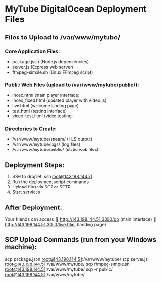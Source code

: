# MyTube DigitalOcean Deployment Files

## Files to Upload to /var/www/mytube/

### Core Application Files:
- package.json (Node.js dependencies)
- server.js (Express web server)
- ffmpeg-simple.sh (Linux FFmpeg script)

### Public Web Files (upload to /var/www/mytube/public/):
- index.html (main player interface) 
- index_fixed.html (updated player with Video.js)
- live.html (welcome landing page)
- test.html (testing interface)
- video-test.html (video testing)

### Directories to Create:
- /var/www/mytube/stream/ (HLS output)
- /var/www/mytube/logs/ (log files)
- /var/www/mytube/public/ (static web files)

## Deployment Steps:

1. SSH to droplet: ssh root@143.198.144.51
2. Run the deployment script commands
3. Upload files via SCP or SFTP
4. Start services

## After Deployment:

Your friends can access:
🎸 http://143.198.144.51:3000/go (main interface)
🎸 http://143.198.144.51:3000/live.html (landing page)

## SCP Upload Commands (run from your Windows machine):

scp package.json root@143.198.144.51:/var/www/mytube/
scp server.js root@143.198.144.51:/var/www/mytube/
scp ffmpeg-simple.sh root@143.198.144.51:/var/www/mytube/
scp -r public/ root@143.198.144.51:/var/www/mytube/
